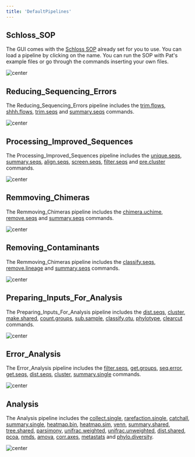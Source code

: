 ```yaml
---
title: 'DefaultPipelines'
---
```

## Schloss\_SOP

The GUI comes with the [ Schloss SOP](Schloss_SOP) already
set for you to use. You can load a pipeline by clicking on the name. You
can run the SOP with Pat\'s example files or go through the commands
inserting your own files.

![ center](https://mothur.s3.us-east-2.amazonaws.com/wiki/defaultpipelines.jpg)

## Reducing\_Sequencing\_Errors

The Reducing\_Sequencing\_Errors pipeline includes the
[trim.flows](trim.flows),
[shhh.flows](shhh.flows), [trim.seqs](trim.seqs)
and [summary.seqs](summary.seqs) commands.

![ center](https://mothur.s3.us-east-2.amazonaws.com/wiki/reducingseqerrors.jpg)

## Processing\_Improved\_Sequences

The Processing\_Improved\_Sequences pipeline includes the
[unique.seqs](unique.seqs),
[summary.seqs](summary.seqs),
[align.seqs](align.seqs),
[screen.seqs](screen.seqs),
[filter.seqs](filter.seqs) and
[pre.cluster](pre.cluster) commands.

![ center](https://mothur.s3.us-east-2.amazonaws.com/wiki/processingimprovedseqs.jpg)

## Remmoving\_Chimeras

The Remmoving\_Chimeras pipeline includes the
[chimera.uchime](chimera.uchime),
[remove.seqs](remove.seqs) and
[summary.seqs](summary.seqs) commands.

![ center](https://mothur.s3.us-east-2.amazonaws.com/wiki/removingchimeras.jpg)

## Removing\_Contaminants

The Remmoving\_Chimeras pipeline includes the
[classify.seqs](classify.seqs),
[remove.lineage](remove.lineage) and
[summary.seqs](summary.seqs) commands.

![ center](https://mothur.s3.us-east-2.amazonaws.com/wiki/removingcontaminants.jpg)

## Preparing\_Inputs\_For\_Analysis

The Preparing\_Inputs\_For\_Analysis pipeline includes the
[dist.seqs](dist.seqs), [cluster](cluster),
[make.shared](make.shared),
[count.groups](count.groups),
[sub.sample](sub.sample),
[classify.otu](classify.otu),
[phylotype](phylotype), [clearcut](clearcut)
commands.

![ center](https://mothur.s3.us-east-2.amazonaws.com/wiki/preparinginputs.jpg)

## Error\_Analysis

The Error\_Analysis pipeline includes the
[filter.seqs](filter.seqs),
[get.groups](get.groups), [seq.error](seq.error),
[get.seqs](get.seqs), [dist.seqs](dist.seqs),
[cluster](cluster),
[summary.single](summary.single) commands.

![ center](https://mothur.s3.us-east-2.amazonaws.com/wiki/erroranalysis.jpg)

## Analysis

The Analysis pipeline includes the
[collect.single](collect.single),
[rarefaction.single](rarefaction.single),
[catchall](catchall),
[summary.single](summary.single),
[heatmap.bin](heatmap.bin),
[heatmap.sim](heatmap.sim), [venn](venn),
[summary.shared](summary.shared),
[tree.shared](tree.shared),
[parsimony](parsimony),
[unifrac.weighted](unifrac.weighted),
[unifrac.unweighted](unifrac.unweighted),
[dist.shared](dist.shared), [pcoa](pcoa),
[nmds](nmds), [amova](amova),
[corr.axes](corr.axes), [metastats](metastats) and
[phylo.diversity](phylo.diversity).

![ center](https://mothur.s3.us-east-2.amazonaws.com/wiki/analysis.jpg)
